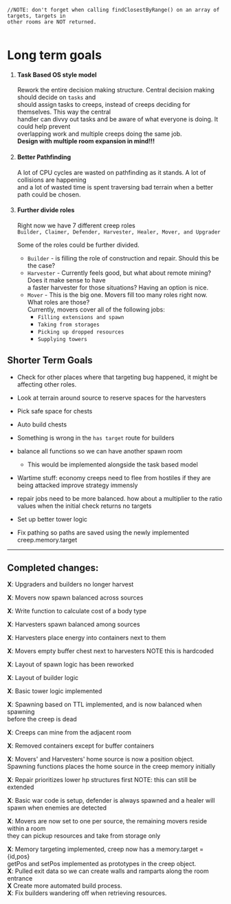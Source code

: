 ```
//NOTE: don't forget when calling findClosestByRange() on an array of targets, targets in 
other rooms are NOT returned.
   
```
# **Long term goals**  
1. #### Task Based OS style model  
    Rework the entire decision making structure. Central decision making should decide on `tasks` and  
should assign tasks to creeps, instead of creeps deciding for themselves. This way the central  
handler can divvy out tasks and be aware of what everyone is doing. It could help prevent  
overlapping work and multiple creeps doing the same job.  
**__Design with multiple room expansion in mind!!!__**  

1. #### Better Pathfinding  
    A lot of CPU cycles are wasted on pathfinding as it stands. A lot of collisions are happening  
and a lot of wasted time is spent traversing bad terrain when a better path could be chosen.  
1. #### Further divide roles  
    Right now we have 7 different creep roles  
`Builder, Claimer, Defender, Harvester, Healer, Mover, and Upgrader`  

    Some of the roles could be further divided.  
    * `Builder` - is filling the role of construction and repair. Should this be the case?  
    * `Harvester` - Currently feels good, but what about remote mining? Does it make sense to have  
    a faster harvester for those situations? Having an option is nice.  
    * `Mover` - This is the big one. Movers fill too many roles right now. What roles are those?  
    Currently, movers cover all of the following jobs:  
        * `Filling extensions and spawn`  
        * `Taking from storages`  
        * `Picking up dropped resources`
        * `Supplying towers`
  


 

## Shorter Term Goals
- Check for other places where that targeting bug happened, it might be affecting other roles.  
- Look at terrain around source to reserve spaces for the harvesters  
- Pick safe space for chests  
- Auto build chests  
 - Something is wrong in the `has target` route for builders
- balance all functions so we can have another spawn room  
    - This would be implemented alongside the task based model
    
   
- Wartime stuff: economy creeps need to flee from hostiles if they are being attacked
 improve strategy immensly

- repair jobs need to be more balanced. how about a multiplier to the ratio values when the
 initial check returns no targets

- Set up better tower logic

* Fix pathing so paths are saved using the newly implemented creep.memory.target

---
## Completed changes:



 **X**: Upgraders and builders no longer harvest
  
 **X**: Movers now spawn balanced across sources
  
 **X**: Write function to calculate cost of a body type
  
 **X**: Harvesters spawn balanced among sources
  
 **X**: Harvesters place energy into containers next to them
  
 **X**: Movers empty buffer chest next to harvesters NOTE this is hardcoded
  
 **X**: Layout of spawn logic has been reworked
  
 **X**: Layout of builder logic
   

 **X**: Basic tower logic implemented 
 
 **X**: Spawning based on TTL implemented, and is now balanced when spawning  
         before the creep is dead  
          
 **X**: Creeps can mine from the adjacent room
  
 **X**: Removed containers except for buffer containers
  
 **X**: Movers' and Harvesters' home source is now a position object.
             Spawning functions places the home source in the creep memory initially  
               
 **X**: Repair prioritizes lower hp structures first NOTE: this can still be extended  
  
 **X**: Basic war code is setup, defender is always spawned and a healer will spawn when enemies are detected  

 **X**: Movers are now set to one per source, the remaining movers reside within a room    
         they can pickup resources and take from storage only  
           
 **X**: Memory targeting implemented, creep now has a memory.target = {id,pos}  
         getPos and setPos implemented as prototypes in the creep object.  
 **X**: Pulled exit data so we can create walls and ramparts along the room entrance  
 **X**  Create more automated build process.  
 **X**: Fix builders wandering off when retrieving resources.
 
           

